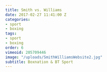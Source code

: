```yaml
---
title: Smith vs. Williams
date: 2017-02-27 11:41:00 Z
categories:
- sport
- boxing
tags:
- sport
- boxing
order: 6
vimeoid: 205709446
image: "/uploads/SmithWilliamsWebsite2.jpg"
subtitle: Boxnation & BT Sport
---
```


